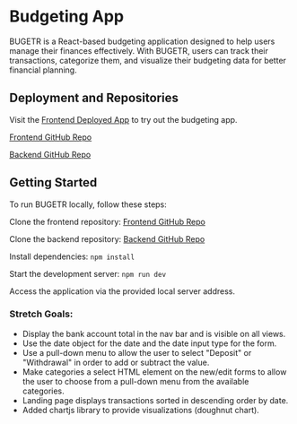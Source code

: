 # Budgeting App

BUGETR is a React-based budgeting application designed to help users manage their finances effectively. With BUGETR, users can track their transactions, categorize them, and visualize their budgeting data for better financial planning.

## Deployment and Repositories
Visit the [Frontend Deployed App](https://main--statuesque-stroopwafel-30e5dd.netlify.app/) to try out the budgeting app.

[Frontend GitHub Repo](https://github.com/AnitaOwen/project-budgeting-app-frontend)

[Backend GitHub Repo](https://github.com/AnitaOwen/project-budgeting-app-backend)

## Getting Started
To run BUGETR locally, follow these steps:

Clone the frontend repository: [Frontend GitHub Repo](https://github.com/AnitaOwen/project-budgeting-app-frontend)

Clone the backend repository: [Backend GitHub Repo](https://github.com/AnitaOwen/project-budgeting-app-backend)

Install dependencies:  ```npm install```

Start the development server: ```npm run dev```

Access the application via the provided local server address.


### Stretch Goals:
- Display the bank account total in the nav bar and is visible on all views.
- Use the date object for the date and the date input type for the form.
- Use a pull-down menu to allow the user to select "Deposit" or "Withdrawal" in order to add or subtract the value.
- Make categories a select HTML element on the new/edit forms to allow the user to choose from a pull-down menu from the available categories.
- Landing page displays transactions sorted in descending order by date. 
- Added chartjs library to provide visualizations (doughnut chart).




